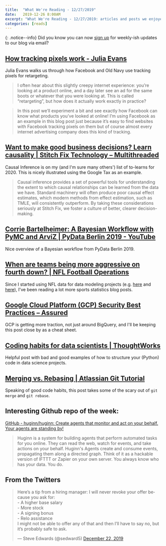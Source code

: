 ```yaml
---
title:  "What We're Reading - 12/27/2019"
date:   2019-12-26 8:00AM
excerpt: "What We're Reading - 12/27/2019: articles and posts we enjoyed "
categories: [reads]
---
```


{: .notice--info}
Did you know you can now [sign up](/signup) for weekly-ish updates to our blog via email?

## [How tracking pixels work - Julia Evans](https://jvns.ca/blog/how-tracking-pixels-work/)
Julia Evans walks us through how Facebook and Old Navy use tracking pixels for retargeting. 
> I often hear about this slightly creepy internet experience: you’re looking at a product online, and a day later see an ad for the same boots or whatever that you were looking at. This is called “retargeting”, but how does it actually work exactly in practice?

> In this post we’ll experiment a bit and see exactly how Facebook can know what products you’ve looked at online! I’m using Facebook as an example in this blog post just because it’s easy to find websites with Facebook tracking pixels on them but of course almost every internet advertising company does this kind of tracking.

## [Want to make good business decisions? Learn causality | Stitch Fix Technology – Multithreaded](https://multithreaded.stitchfix.com/blog/2019/12/19/good-marketing-decisions/)
Causal Inference is on my (and I'm sure many others') list of to-learns for 2020. This is nicely illustrated using the Google Tax as an example. 
> Causal inference provides a set of powerful tools for understanding the extent to which causal relationships can be learned from the data we have. Standard machinery will often produce poor causal effect estimates, which modern methods from effect estimation, such as TMLE, will consistently outperform. By taking these considerations seriously at Stitch Fix, we foster a culture of better, clearer decision-making.

## [Corrie Bartelheimer: A Bayesian Workflow with PyMC and ArviZ | PyData Berlin 2019 - YouTube](https://www.youtube.com/watch?v=WbNmcvxRwow&feature=youtu.be)
Nice overview of a Bayesian workflow from PyData Berlin 2019.

## [When are teams being more aggressive on fourth down? | NFL Football Operations](https://operations.nfl.com/stats-central/stats-articles/when-are-teams-being-more-aggressive-on-fourth-down/?utm_source=Direct)
Since I started using NFL data for data modeling projects (e.g. [here](/pymc3/python/2019/12/08/nfl-4thdown-attempts.html) and [here](/dbt/2019/12/16/nfl-dbt-repo.html)), I've been reading a lot more sports statistics blog posts. 

## [Google Cloud Platform (GCP) Security Best Practices – Assured](https://www.assured.se/2019/12/19/gcp-security/)
GCP is getting more traction, not just around BigQuery, and I'll be keeping this post close by as a cheat sheet.

## [Coding habits for data scientists | ThoughtWorks](https://www.thoughtworks.com/insights/blog/coding-habits-data-scientists)
Helpful post with bad and good examples of how to structure your (Python) code in data science projects.

## [Merging vs. Rebasing | Atlassian Git Tutorial](https://www.atlassian.com/git/tutorials/merging-vs-rebasing)
Speaking of good code habits, this post takes some of the scary out of `git merge` and `git rebase`.

## Interesting Github repo of the week:
[GitHub - huginn/huginn: Create agents that monitor and act on your behalf.  Your agents are standing by!](https://github.com/huginn/huginn)
> Huginn is a system for building agents that perform automated tasks for you online. They can read the web, watch for events, and take actions on your behalf. Huginn's Agents create and consume events, propagating them along a directed graph. Think of it as a hackable version of IFTTT or Zapier on your own server. You always know who has your data. You do.

## From the Twitters
<blockquote class="twitter-tweet" data-partner="tweetdeck"><p lang="en" dir="ltr">Here’s a tip from a hiring manager: I will never revoke your offer because you ask for:<br>- A higher base salary<br>- More stock<br>- A signing bonus<br>- Relo assistance<br>I might not be able to offer any of that and then I’ll have to say no, but it’s probably safe to ask.</p>&mdash; Steve Edwards (@sedward5) <a href="https://twitter.com/sedward5/status/1208790990439485440?ref_src=twsrc%5Etfw">December 22, 2019</a></blockquote>

